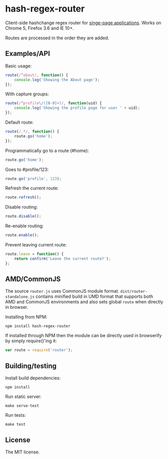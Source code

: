 # hash-regex-router

Client-side hashchange regex router for [singe-page applications](http://en.wikipedia.org/wiki/Single-page_application).
Works on Chrome 5, Firefox 3.6 and IE 10+.

Routes are processed in the order they are added.

## Examples/API

Basic usage:

```javascript
route(/^about/, function() {
    console.log('Showing the About page');
});
```

With capture groups:

```javascript
route(/^profile\/([0-9]+)/, function(uid) {
    console.log('Showing the profile page for user ' + uid);
});

```

Default route:

```javascript
route(/.*/, function() {
    route.go('home');
});
```

Programmatically go to a route (#home):

```javascript
route.go('home');
```

Goes to #profile/123:

```javascript
route.go('profile', 123);
```

Refresh the current route:

```javascript
route.refresh();
```

Disable routing:

```javascript
route.disable();
```

Re-enable routing:

```javascript
route.enable();
```

Prevent leaving current route:

```javascript
route.leave = function() {
    return confirm('Leave the current route?');
};
```

## AMD/CommonJS

The source `router.js` uses CommonJS module format. `dist/router-standalone.js`
contains minified build in UMD format that supports both AMD and CommonJS environments and also
sets global `route` when directly in browser.

Installing from NPM:

    npm install hash-regex-router

If installed through NPM then the module can be directly used in browserify by simply require()'ing
it:

```javascript
var route = require('router');
```

## Building/testing

Install build dependencies:

    npm install

Run static server:

    make serve-test

Run tests:

    make test

## License

The MIT license.

